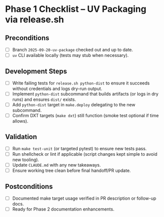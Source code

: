 # Phase 1 Checklist – UV Packaging via release.sh

## Preconditions
- [ ] Branch `2025-09-20-uv-package` checked out and up to date.
- [ ] `uv` CLI available locally (tests may stub when necessary).

## Development Steps
- [ ] Write failing tests for `release.sh python-dist` to ensure it succeeds without credentials and logs dry-run output.
- [ ] Implement `python-dist` subcommand that builds artifacts (or logs in dry runs) and ensures `dist/` exists.
- [ ] Add `python-dist` target in `make.deploy` delegating to the new subcommand.
- [ ] Confirm DXT targets (`make dxt`) still function (smoke test optional if time allows).

## Validation
- [ ] Run `make test-unit` (or targeted pytest) to ensure new tests pass.
- [ ] Run shellcheck or lint if applicable (script changes kept simple to avoid new tooling).
- [ ] Update `CLAUDE.md` with any new takeaways.
- [ ] Ensure working tree clean before final handoff/PR update.

## Postconditions
- [ ] Documented make target usage verified in PR description or follow-up docs.
- [ ] Ready for Phase 2 documentation enhancements.
